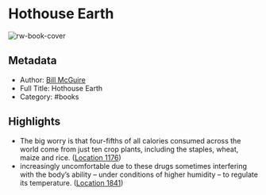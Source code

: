# Hothouse Earth

![rw-book-cover](https://m.media-amazon.com/images/I/71VEjxf9MdL._SY160.jpg)

## Metadata
- Author: [Bill McGuire](Bill%20McGuire)
- Full Title: Hothouse Earth
- Category: #books

## Highlights
- The big worry is that four-fifths of all calories consumed across the world come from just ten crop plants, including the staples, wheat, maize and rice. ([Location 1176](https://readwise.io/to_kindle?action=open&asin=B0B1THV9DQ&location=1176))
- increasingly uncomfortable due to these drugs sometimes interfering with the body’s ability – under conditions of higher humidity – to regulate its temperature. ([Location 1841](https://readwise.io/to_kindle?action=open&asin=B0B1THV9DQ&location=1841))
